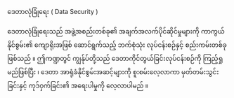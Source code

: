 ဒေတာလုံခြုံရေး ( Data Security )

ဒေတာလုံခြုံရေးသည် အဖွဲ့အစည်းတစ်ခု၏ အချက်အလက်ပိုင်ဆိုင်မှုများကို ကာကွယ်နိုင်စွမ်း၏ ကျောရိုးအဖြစ် ဆောင်ရွက်သည့် ဘက်စုံသုံး လုပ်ငန်းစဉ်နှင့် စည်းကမ်းတစ်ခုဖြစ်သည် ။ ဤကဏ္ဍတွင် ကျွန်ုပ်တို့သည် ဒေတာကိုင်တွယ်ခြင်းလုပ်ငန်းစဉ်ကို ကြည့်ရှုမည်ဖြစ်ပြီး ၊ ဒေတာ အာရုံခံနိုင်စွမ်းအဆင့်များကို စူးစမ်းလေ့လာကာ မှတ်တမ်းသွင်းခြင်းနှင့် ကုဒ်ဝှက်ခြင်း၏ အရေးပါမှုကို လေ့လာပါမည် ။